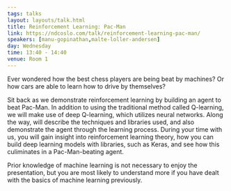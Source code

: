 ```yaml
---
tags: talks
layout: layouts/talk.html
title: Reinforcement Learning: Pac-Man
link: https://ndcoslo.com/talk/reinforcement-learning-pac-man/
speakers: [manu-gopinathan,malte-loller-andersen]
day: Wednesday
time: 13:40 - 14:40
venue: Room 1
---
```

Ever wondered how the best chess players are being beat by machines? Or how cars are able to learn how to drive by themselves?

Sit back as we demonstrate reinforcement learning by building an agent to beat Pac-Man. In addition to using the traditional method called Q-learning, we will make use of deep Q-learning, which utilizes neural networks. Along the way, will describe the techniques and libraries used, and also demonstrate the agent through the learning process. During your time with us, you will gain insight into reinforcement learning theory, how you can build deep learning models with libraries, such as Keras, and see how this culiminates in a Pac-Man-beating agent.

Prior knowledge of machine learning is not necessary to enjoy the presentation, but you are most likely to understand more if you have dealt with the basics of machine learning previously.